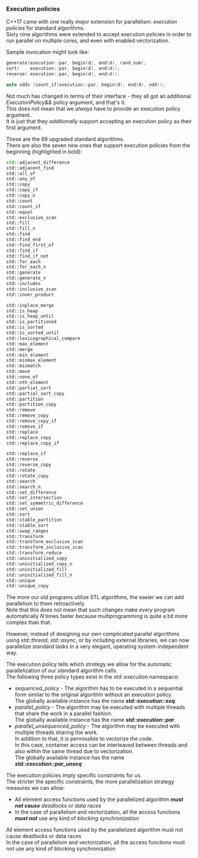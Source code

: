 ### Execution policies

C++17 came with one really *major* extension for parallelism: *execution policies* for standard algorithms. \
Sixty nine algorithms were extended to accept execution policies in order to run parallel on multiple cores, and even with enabled vectorization.

Sample invocation might look like:
```cpp
generate(execution::par, begin(d), end(d), rand_num);
sort(    execution::par, begin(d), end(d));
reverse( execution::par, begin(d), end(d));

auto odds (count_if(execution::par, begin(d), end(d), odd));
``` 
Not much has changed in terms of their interface - they all got an additional *ExecutionPolicy&&* policy argument, and that's it. \
This does not mean that we *always* have to provide an execution policy argument. \
It is just that they *additionally* support accepting an execution policy as their first argument.

These are the 69 upgraded standard algorithms. \
There are also the seven new ones that support execution policies from the beginning (highlighted in bold):

```cpp
std::adjacent_difference
std::adjacent_find
std::all_of
std::any_of
std::copy
std::copy_if
std::copy_n
std::count
std::count_if
std::equal
std::exclusive_scan
std::fill
std::fill_n
std::find
std::find_end
std::find_first_of
std::find_if
std::find_if_not
std::for_each
std::for_each_n
std::generate
std::generate_n
std::includes
std::inclusive_scan
std::inner_product

std::inplace_merge
std::is_heap
std::is_heap_until
std::is_partitioned
std::is_sorted
std::is_sorted_until
std::lexicographical_compare
std::max_element
std::merge
std::min_element
std::minmax_element
std::mismatch
std::move
std::none_of
std::nth_element
std::partial_sort
std::partial_sort_copy
std::partition
std::partition_copy
std::remove
std::remove_copy
std::remove_copy_if
std::remove_if
std::replace
std::replace_copy
std::replace_copy_if

std::replace_if
std::reverse
std::reverse_copy
std::rotate
std::rotate_copy
std::search
std::search_n
std::set_difference
std::set_intersection
std::set_symmetric_difference
std::set_union
std::sort
std::stable_partition
std::stable_sort
std::swap_ranges
std::transform
std::transform_exclusive_scan
std::transform_inclusive_scan
std::transform_reduce
std::uninitialized_copy
std::uninitialized_copy_n
std::uninitialized_fill
std::uninitialized_fill_n
std::unique
std::unique_copy

```

The more our old programs utilize STL algorithms, the easier we can add parallelism to them retroactively. \
Note that this does not mean that such changes make *every* program automatically *N* times faster because multiprogramming is quite a bit more complex than that.

However, instead of designing our own complicated parallel algorithms using *std::thread*, *std::async*, or by including external libraries, we can now parallelize standard tasks in a very elegant, operating system-independent way.

The execution policy tells which *strateg*y we allow for the automatic parallelization of our standard algorithm calls.\
The following three policy types exist in the *std::execution* namespace:
- *sequenced_policy* - The algorithm has to be executed in a sequential form similar to the original algorithm without an execution policy. \
The globally available instance has the name ***std::execution::seq***.
- *parallel_policy* - The algorithm may be executed with multiple threads that share the work in a parallel fashion. \
The globally available instance has the name ***std::execution::par***.
- *parallel_unsequenced_policy* - The algorithm may be executed with multiple threads sharing the work. \
In addition to that, it is permissible to vectorize the code. \
In this case, container access can be interleaved between threads and also within the same thread due to vectorization. \
The globally available instance has the name ***std::execution::par_unseq***.

The execution policies imply specific constraints for us. \
The stricter the specific constraints, the more parallelization strategy measures we can allow:
- All element access functions used by the parallelized algorithm ***must not cause*** *deadlocks* or *data races*
- In the case of parallelism and vectorization, all the access functions ***must not*** use any kind of *blocking synchronization*

All element access functions used by the parallelized algorithm must not cause deadlocks or data races \
In the case of parallelism and vectorization, all the access functions must not use any kind of blocking synchronization